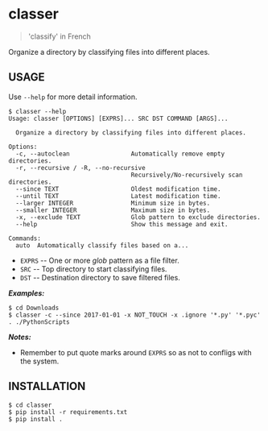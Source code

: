 # classer
> 'classify' in French

Organize a directory by classifying files into different places.

## USAGE
Use `--help` for more detail information.

```
$ classer --help
Usage: classer [OPTIONS] [EXPRS]... SRC DST COMMAND [ARGS]...

  Organize a directory by classifying files into different places.

Options:
  -c, --autoclean                 Automatically remove empty directories.
  -r, --recursive / -R, --no-recursive
                                  Recursively/No-recursively scan directories.
  --since TEXT                    Oldest modification time.
  --until TEXT                    Latest modification time.
  --larger INTEGER                Minimum size in bytes.
  --smaller INTEGER               Maximum size in bytes.
  -x, --exclude TEXT              Glob pattern to exclude directories.
  --help                          Show this message and exit.

Commands:
  auto  Automatically classify files based on a...
```

- `EXPRS` -- One or more *glob* pattern as a file filter.
- `SRC` -- Top directory to start classifying files.
- `DST` -- Destination directory to save filtered files.

***Examples:***
```
$ cd Downloads
$ classer -c --since 2017-01-01 -x NOT_TOUCH -x .ignore '*.py' '*.pyc' . ./PythonScripts
```

***Notes:***

- Remember to put quote marks around `EXPRS` so as not to confligs with the system.

## INSTALLATION
```
$ cd classer
$ pip install -r requirements.txt
$ pip install .
```
